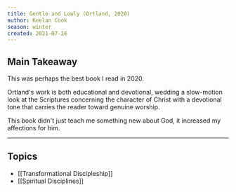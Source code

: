 ```yaml
---
title: Gentle and Lowly (Ortland, 2020)
author: Keelan Cook
season: winter
created: 2021-07-26
---
```


## Main Takeaway
This was perhaps the best book I read in 2020. 

Ortland's work is both educational and devotional, wedding a slow-motion look at the Scriptures concerning the character of Christ with a devotional tone that carries the reader toward genuine worship.

This book didn't just teach me something new about God, it increased my affections for him.

---
## Topics
- [[Transformational Discipleship]]
- [[Spiritual Disciplines]]